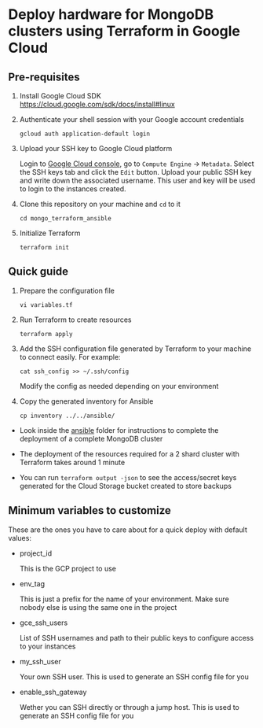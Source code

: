 # Deploy hardware for MongoDB clusters using Terraform in Google Cloud

## Pre-requisites

1. Install Google Cloud SDK https://cloud.google.com/sdk/docs/install#linux
2. Authenticate your shell session with your Google account credentials

    ```
    gcloud auth application-default login
    ``` 

3. Upload your SSH key to Google Cloud platform
   
    Login to [Google Cloud console](console.cloud.google.com), go to `Compute Engine` -> `Metadata`. Select the SSH keys tab and click the `Edit` button. Upload your public SSH key and write down the associated username. This user and key will be used to login to the instances created.

4. Clone this repository on your machine and `cd` to it

    ```
    cd mongo_terraform_ansible
    ```

5. Initialize Terraform 

    ```
    terraform init
    ```

## Quick guide

1. Prepare the configuration file

    ```
    vi variables.tf
    ```

2. Run Terraform to create resources

    ```
    terraform apply
    ``` 

3. Add the SSH configuration file generated by Terraform to your machine to connect easily. For example: 

    ```
    cat ssh_config >> ~/.ssh/config
    ```

    Modify the config as needed depending on your environment

4. Copy the generated inventory for Ansible
    ```
    cp inventory ../../ansible/
    ```

- Look inside the [ansible](ansible) folder for instructions to complete the deployment of a complete MongoDB cluster

- The deployment of the resources required for a 2 shard cluster with Terraform takes around 1 minute

- You can run `terraform output -json` to see the access/secret keys generated for the Cloud Storage bucket created to store backups

## Minimum variables to customize

These are the ones you have to care about for a quick deploy with default values:

- project_id

    This is the GCP project to use 

- env_tag

    This is just a prefix for the name of your environment. Make sure nobody else is using the same one in the project

- gce_ssh_users

    List of SSH usernames and path to their public keys to configure access to your instances

- my_ssh_user

    Your own SSH user. This is used to generate an SSH config file for you

- enable_ssh_gateway

    Wether you can SSH directly or through a jump host. This is used to generate an SSH config file for you
